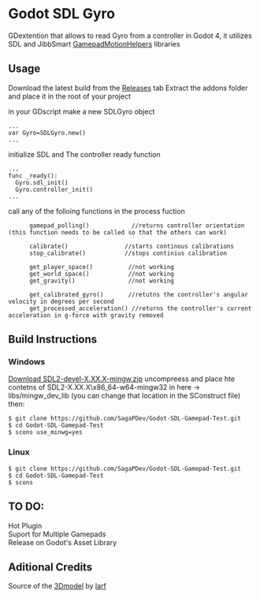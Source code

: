 # Godot SDL Gyro
GDextention that allows to read Gyro from a controller in Godot 4, it utilizes SDL and JibbSmart [GamepadMotionHelpers](https://github.com/JibbSmart/GamepadMotionHelpers) libraries
## Usage
Download the latest build from the [Releases](https://github.com/SagaPDev/Godot-SDL-Gyro/releases/latest) tab Extract the addons folder and place it in the root of your project

in your GDscript make a new SDLGyro object
~~~
...
var Gyro=SDLGyro.new()
...
~~~
initialize SDL and The controller ready function
~~~
...
func _ready():
  Gyro.sdl_init()
  Gyro.controller_init()
...
~~~
call  any of the folloing functions in the process fuction
~~~
      gamepad_polling()            //returns controller orientation (this function needs to be called so that the others can work)

      calibrate()                //starts continous calibrations
      stop_calibrate()           //stops continius calibration
     
      get_player_space()          //not working
      get_world_space()           //not working
      get_gravity()               //not working
  
      get_calibrated_gyro()       //retutns the controller's angular velocity in degrees per second
      get_processed_acceleration() //returns the controller's current acceleration in g-force with gravity removed
~~~
## Build Instructions
### Windows  
[Download SDL2-devel-X.XX.X-mingw.zip](https://github.com/libsdl-org/SDL/releases/latest)
uncompreess and place hte contetns of SDL2-X.XX.X\x86_64-w64-mingw32 in here -> libs/mingw_dev_lib (you can change that location in the SConstruct file)   
then:
~~~
$ git clone https://github.com/SagaPDev/Godot-SDL-Gamepad-Test.git
$ cd Godot-SDL-Gamepad-Test
$ scons use_minwg=yes
~~~
### Linux  
~~~
$ git clone https://github.com/SagaPDev/Godot-SDL-Gamepad-Test.git
$ cd Godot-SDL-Gamepad-Test
$ scons
~~~
## TO DO:  
Hot Plugin   
Suport for Multiple Gamepads   
Release on Godot's Asset Library   
## Aditional Credits
Source of the [3Dmodel](https://sketchfab.com/3d-models/ps4-controller-from-3d-controller-overlay-d8569dc4e3af46a4b137f2926423f195) by [larf](https://sketchfab.com/larf)
